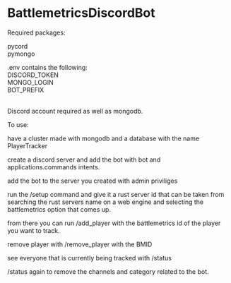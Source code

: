 # BattlemetricsDiscordBot

Required packages:

pycord <br>
pymongo


.env contains the following:<br>
DISCORD_TOKEN<br>
MONGO_LOGIN<br>
BOT_PREFIX<br>
<br>


Discord account required as well as mongodb.<br>

To use:<br>

have a cluster made with mongodb and a database with the name PlayerTracker<br>

create a discord server and add the bot with bot and applications.commands intents. <br>

add the bot to the server you created with admin priviliges<br>

run the /setup command and give it a rust server id that can be taken from searching the rust servers name on a web engine and selecting the battlemetrics option that comes up. <br>

from there you can run /add_player with the battlemetrics id of the player you want to track.<br>

remove player with /remove_player with the BMID<br>

see everyone that is currently being tracked with /status<br>

/status again to remove the channels and category related to the bot.

